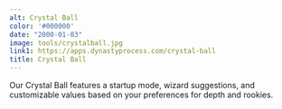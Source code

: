 ```yaml
---
alt: Crystal Ball
color: '#000000'
date: "2000-01-03"
image: tools/crystalball.jpg
link1: https://apps.dynastyprocess.com/crystal-ball
title: Crystal Ball
---
```


Our Crystal Ball features a startup mode, wizard suggestions, and customizable values based on your preferences for depth and rookies. 
